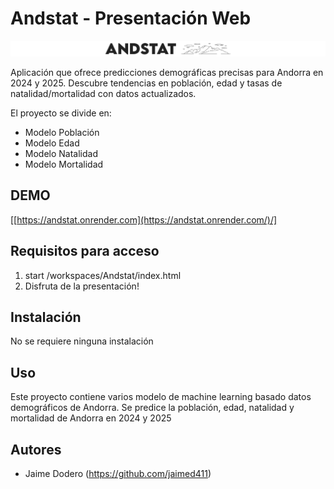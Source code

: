 # 

# Andstat - Presentación Web
![sobrenosotros](https://github.com/jaimed411/Andstat/blob/main/img/logo.png)

Aplicación que ofrece predicciones demográficas precisas para Andorra en 2024 y 2025. Descubre tendencias en población, edad y tasas de natalidad/mortalidad con datos actualizados.

El proyecto se divide en:
- Modelo Población
- Modelo Edad
- Modelo Natalidad
- Modelo Mortalidad



## DEMO

[[https://andstat.onrender.com](https://andstat.onrender.com/)/]


## Requisitos para acceso

1. start /workspaces/Andstat/index.html
4. Disfruta de la presentación! 


## Instalación

No se requiere ninguna instalación 


## Uso

Este proyecto contiene varios modelo de machine learning basado datos demográficos de Andorra. Se predice la población, edad, natalidad y mortalidad de Andorra en 2024 y 2025


## Autores

- Jaime Dodero (https://github.com/jaimed411)
